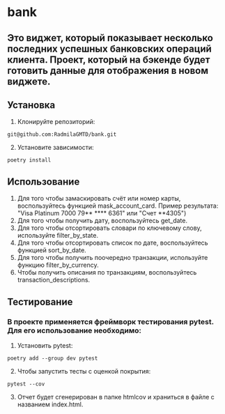 # bank
## Это виджет, который показывает несколько последних успешных банковских операций клиента. Проект, который на бэкенде будет готовить данные для отображения в новом виджете.
## Установка
1. Клонируйте репозиторий:
```
git@github.com:RadmilaGMTD/bank.git
```
2. Установите зависимости:
```
poetry install
```
## Использование
1. Для того чтобы замаскировать счёт или номер карты, воспользуйтесь функцией mask_account_card. Пример результата: "Visa Platinum 7000 79** **** 6361" или "Счет **4305")
2. Для того чтобы получить дату, воспользуйтесь get_date.
3. Для того чтобы отсортировать словари по ключевому слову, используйте filter_by_state.
4. Для того чтобы отсортировать список по дате, воспользуйтесь функцией sort_by_date.
5. Для того чтобы получить поочередно транзакции, используйте функцию filter_by_currency.
6. Чтобы получить описания по транзакциям, воспользуйтесь transaction_descriptions.
## Тестирование
### В проекте применяется фреймворк тестирования pytest. Для его использование необходимо:
1. Установить pytest:
```
poetry add --group dev pytest
```
2. Чтобы запустить тесты с оценкой покрытия:
```
pytest --cov
```
3. Отчет будет сгенерирован в папке htmlcov и храниться в файле с названием index.html.